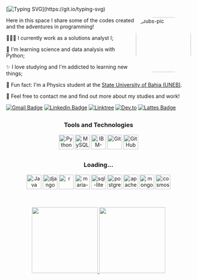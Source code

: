 <!--
**jubssoares/jubssoares** is a ✨ _special_ ✨ repository because its `README.md` (this file) appears on your GitHub profile.

Here are some ideas to get you started:

- 🔭 I’m currently working on ...
- 🌱 I’m currently learning ...
- 👯 I’m looking to collaborate on ...
- 🤔 I’m looking for help with ...
- 💬 Ask me about ...
- 📫 How to reach me: ...
- 😄 Pronouns: ...
- ⚡ Fun fact: ...
-->
<!--<h2>Hello, world! ツ</h2>-->
[![Typing SVG](https://readme-typing-svg.herokuapp.com?font=Fira+Code&weight=100&size=30&pause=1000&color=AE82CF&center=true&vCenter=true&random=false&width=1000&lines=Hello%2C+world!)](https://git.io/typing-svg)

<img align="right" alt="Jubs-pic" height="150" style="border-radius:50px;" src="https://i.pinimg.com/originals/6c/90/28/6c90288d7e10d46d18895f17f420a92c.gif" alt="IMG-20230124-202447">


Here in this space I share some of the codes created and the adventures in programming!

👩🏻‍💻 I currently work as a solutions analyst I;

🌱 I'm learning science and data analysis with Python;

✨ I love studying and I'm addicted to learning new things;

🔭 Fun fact: I'm a Physics student at the [State University of Bahia (UNEB)](https://portal.uneb.br/).

💬 Feel free to contact me and find out more about my studies and work!

[![Gmail Badge](https://img.shields.io/badge/-eujulianasilvasoares@gmail.com-D14836?style=for-the-badge&logo=gmail&logoColor=white)](mailto:eujulianasilvasoares@gmail.com "Connect via Email")
[![Linkedin Badge](https://img.shields.io/badge/LinkedIn-0077B5?style=for-the-badge&logo=linkedin&logoColor=white)](https://www.linkedin.com/in/julianasilvasoares/)
[![Linktree](https://img.shields.io/badge/linktree-39E09B?style=for-the-badge&logo=linktree&logoColor=white)](https://linktr.ee/jubssoares)
[![Dev.to](https://img.shields.io/badge/dev.to-0A0A0A?style=for-the-badge&logo=devdotto&logoColor=white)](https://dev.to/jubssoares)
[![Lattes Badge](https://img.shields.io/badge/-Lattes-purple?style=for-the-badge&logo=bookstack&logoColor=white&link=http://lattes.cnpq.br/7348547730589925)](http://lattes.cnpq.br/7348547730589925)


##

<div align = "center">
   <h3>Tools and Technologies</h3>

   <img alt="Python" width="40" height="40" src="https://cdn.jsdelivr.net/gh/devicons/devicon/icons/python/python-original.svg" />  
   <img alt="MySQL" width="40" height="40" src="https://cdn.jsdelivr.net/gh/devicons/devicon/icons/mysql/mysql-original.svg" />
   <img alt="IBM-DB2" width="40" height="40" src="https://dbdb.io/media/logos/ibm-db2-vertical.svg" />
   <img alt="Git" width="40" src="https://cdn.jsdelivr.net/gh/devicons/devicon@latest/icons/git/git-original.svg" />
   <img alt="GitHub" width="40" src="https://cdn.jsdelivr.net/gh/devicons/devicon@latest/icons/github/github-original.svg" />        
                  

##
   <h3>Loading...</h3>
   <img alt="Java" width="40" height="40" src="https://cdn.jsdelivr.net/gh/devicons/devicon/icons/java/java-original.svg" /> 
   <img alt="django" width="40" height="40" src="https://cdn.jsdelivr.net/gh/devicons/devicon/icons/django/django-plain.svg" />   
   <img alt="r" width="40" height="40" src="https://cdn.jsdelivr.net/gh/devicons/devicon@latest/icons/r/r-original.svg" />
   <img alt="maria-db" width="40" height="40" src="https://cdn.jsdelivr.net/gh/devicons/devicon@latest/icons/mariadb/mariadb-original.svg" />
   <img alt="sql-lite" width="40" height="40" src="https://cdn.jsdelivr.net/gh/devicons/devicon@latest/icons/sqlite/sqlite-original.svg" />
   <img alt="postgree-sql" width="40" height="40" src="https://cdn.jsdelivr.net/gh/devicons/devicon@latest/icons/postgresql/postgresql-original.svg" />
   <img alt="apache-spark" width="40" src="https://cdn.jsdelivr.net/gh/devicons/devicon@latest/icons/apachespark/apachespark-original.svg" />
   <img alt="mongo-db" width="40" height="40" src="https://cdn.jsdelivr.net/gh/devicons/devicon@latest/icons/mongodb/mongodb-plain.svg" />
   <img alt="cosmos-db" width="40" height="40" src="https://cdn.jsdelivr.net/gh/devicons/devicon@latest/icons/cosmosdb/cosmosdb-original.svg" />   
  
          
 </div>

##

<div align = "center">
<br>
   <a href="https://github.com/jubssoares">
   <img height = "180 px" src = "https://github-readme-stats.vercel.app/api?username=jubssoares&show_icons=true&theme=material-palenight">
   <img height = "180 px" src = "https://github-readme-stats.vercel.app/api/top-langs/?username=jubssoares&layout=compact&langs_count=7&theme=material-palenight">
</div>
